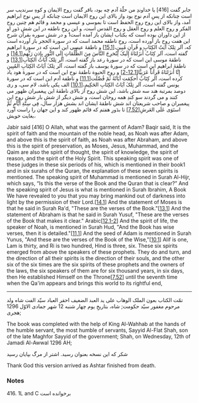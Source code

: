 جابر گفت [416] یا خداوندِ من حلّۀ آدم چه بود، باقر گفت روح الایمان و کوهِ سرندیب سر است چنانکه از پسِ آدم نوح بود واز بالای این روح الایمان است چنانکه از پسِ نوح ابراهیم آمد، واز بالای این روح روح الحفظ است تا بموسی و عیسی و محمد و قائم هم چنین روح الفکر و روح العلم و روح العقل و روح القدس است، و این روحِ ناطقه در این شش دَورِ او از این داوران بوده است که بکتاب ایشان باز آمده است1 و در شش سوره بقرآن شرحِ این هفت روح باز آورده است، روحِ ناطقه محمد است که در سورة الحجر باز آورده است که، آلر تِلکَ آیَتُ الکِتَابِ و قُرآنِ مُبِینٍ،\[[15,1](https://www.islamicstudies.info/tafheem.php?sura=15&verse=1)\] و ناطقۀ عیسی این است که در سورۀ ابراهیم گفته است، آلر کِتَابٌ أَنزَلنَاهُ إِلَیکَ لِتُخرِجَ النَّاسَ مِنَ الظُّلُمَاتِ إِلَی النُّورِ بِإِذنِ رَبِّهِم\[[14,1](https://www.islamicstudies.info/tafheem.php?sura=14&verse=1)\] و ناطقۀ موسی این است که در سورۀ رعد باز گفته است، آلر تِلکَ آیَاتُ الکِتَابِ\[[13,1](https://www.islamicstudies.info/tafheem.php?sura=13&verse=1)\] و ناطقۀ ابراهیم این است که در سورۀ یوسف باز گفته است، آلر تِلکَ آیَاتٌ الکِتَابِ المُبِینِ إِنَّا أَنزَلنَاهُ قَرآناً عَرَبِیًّا\[[12,1-2](https://www.islamicstudies.info/tafheem.php?sura=12&verse=1)\] و روح الحیوة ناطقۀ نوح این است که در سورۀ هود یاد کرده است، آلر کِتَابٌ أُحکِمَت آیَاتُهُ ثُمََ فُصِّلَت\[[11,1](https://www.islamicstudies.info/tafheem.php?sura=11&verse=1)\] و ناطفة آدم این است که در سورۀ یونس گفته است، آلر تِلکَ آیَاتُ الکِتَابِ الحَکِیمِ،\[[10,1](https://www.islamicstudies.info/tafheem.php?sura=10&verse=1)\] الف یکی باشد، لام سی، و ری دوصد بمرتبة هند سه شش باشد، این شش روح از بالای ناطقۀ این پیغمبران ظهور می کنند و می گردند سو کندِ همه روحان است، و شش دیگر از شش بار شش روحِ این پیغمبران و صاحب شریعتان اند شش ناطقۀ ایشان اند بشش هزار سال، فِی سِتَّةِ أَیَّامٍ ثُمَّ استَوَی عَلَی العَرشِ\[[7,52](https://www.islamicstudies.info/tafheem.php?sura=7&verse=52)\] تا بدَورِ هفتم که قائم ظهور کند و این جهان را راست آورد بغایت خویش،

Jabir said [416] O Allah, what was the garment of Adam? Baqir said, It is the spirit of faith and the mountain of the noble head, as Noah was after Adam, and above this is the spirit of faith, as Noah was after Abraham, and above this is the spirit of preservation, as Moses, Jesus, Muhammad, and the Qaim are also the spirit of thought, the spirit of knowledge, the spirit of reason, and the spirit of the Holy Spirit. This speaking spirit was one of these judges in these six periods of his, which is mentioned in their book1 and in six surahs of the Quran, the explanation of these seven spirits is mentioned. The speaking spirit of Muhammad is mentioned in Surah Al-Hijr, which says, “Is this the verse of the Book and the Quran that is clear?” And the speaking spirit of Jesus is what is mentioned in Surah Ibrahim, A Book We have revealed to you that you may bring mankind out of darkness into light by the permission of their Lord.\[[14,1](https://www.islamicstudies.info/tafheem.php?sura=14&verse=1)\] And the statement of Moses is that he said in Surah Ra'd, "These are the verses of the Book."\[[13,1](https://www.islamicstudies.info/tafheem.php?sura=13&verse=1)\] And the statement of Abraham is that he said in Surah Yusuf, "These are the verses of the Book that makes it clear." Arabic\[[12,1-2](https://www.islamicstudies.info/tafheem.php?sura=12&verse=1)\] And the spirit of life, the speaker of Noah, is mentioned in Surah Hud, "And the Book has wise verses, then it is detailed."\[[11,1](https://www.islamicstudies.info/tafheem.php?sura=11&verse=1)\] And the seed of Adam is mentioned in Surah Yunus, "And these are the verses of the Book of the Wise,"\[[10,1](https://www.islamicstudies.info/tafheem.php?sura=10&verse=1)\] Alif is one, Lam is thirty, and Ri is two hundred, Hind is three, six. These six spirits emerged from above the speakers of these prophets. They do and turn, and the direction of all their spirits is the direction of their souls, and the other six of the six times are the six spirits of these prophets and the owners of the laws, the six speakers of them are for six thousand years, in six days, then He established Himself on the Throne\[[7,52](https://www.islamicstudies.info/tafheem.php?sura=7&verse=52)\] until the seventh time when the Qa'im appears and brings this world to its rightful end,

---

تمّت الکتاب بعون الملک الوهاب علی ید العبد الضغیف احقر العباد سیّد الفت شاه ولد مرحوم مغفور سیّد حکومت; شاه، بتاریخِ یوم چهار شنبه 12 شهر جمادی الاوّل 1296 هجری;

The book was completed with the help of King Al-Wahhab at the hands of the humble servant, the most humble of servants, Sayyid Al-Flat Shah, son of the late Maghfor Sayyid of the government; Shah, on Wednesday, 12th of Jamadi Al-Awwal 1296 AH;

شکر که این نسخه بعنوان رسید. اشتر از مرگ بپایان رسید

Thank God this version arrived as Ashtar finished from death.

### Notes

416. 1L and C برخوانده است